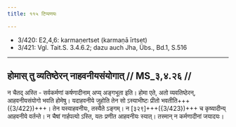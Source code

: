 ```yaml
---
title: ११५ टिप्पणयः

---
```

- 3/420: E2,4,6: karmaṇertset (karmaṇā īrtset)
- 3/421: Vgl. Tait.S. 3.4.6.2; dazu auch Jha, Übs., Bd.1, S.516

____________________________________________


## होमास् तु व्यतिष्ठेरन् नाहवनीयसंयोगात् // MS_३,४.२६ //

न चैतद् अस्ति - सर्वकर्मणां कर्षणादीनाम् अप्य् अङ्गभूता इति। होमा एते, अतो व्यवतिष्ठेरन्, आहवनीयसंयोगो भवति होमेषु। यदाहवनीये जुहोति तेन सो ऽस्याभीष्टः प्रीतो भवतीति+++({3/422})+++। तेन यस्याहवनीयः, तस्यैते ऽङ्गम्। न [३२९]+++({3/423})+++ च कृष्यादीन्य् आहवनीये वर्तन्ते। न चैषां गार्हपत्यो ऽस्ति, यतः प्रणीत आहवनीयः स्यात्। तस्मान् न कर्मणादीनां जयादयः।
